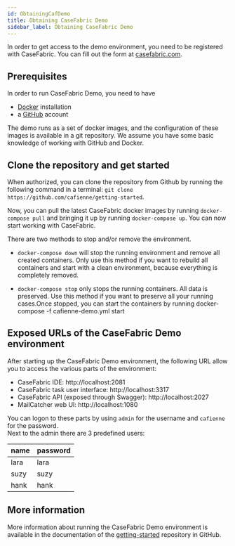 ```yaml
---
id: ObtainingCafDemo
title: Obtaining CaseFabric Demo
sidebar_label: Obtaining CaseFabric Demo
---
```


In order to get access to the demo environment, you need to be registered with CaseFabric. You can fill out the form at [casefabric.com](https://casefabric.com). 

## Prerequisites
In order to run CaseFabric Demo, you need to have
- [Docker](https://www.docker.com/) installation
- a [GitHub](https://github.com/join) account

The demo runs as a set of docker images, and the configuration of these images is available in a git repository.
We assume you have some basic knowledge of working with GitHub and Docker.


## Clone the repository and get started
When authorized, you can clone the repository from Github by running the following command in a terminal: `git clone https://github.com/cafienne/getting-started`.

Now, you can pull the latest CaseFabric docker images by running `docker-compose pull` and bringing it up by running  `docker-compose up`. You can now start working with CaseFabric.

There are  two methods to stop and/or remove the environment.  

* `docker-compose down`   will stop the running environment and remove all created containers. Only use this method if you want to rebuild all containers and start with a clean environment, because everything is completely removed.

* `docker-compose stop`   only stops the running containers. All data is preserved. Use this method if you want to preserve all your running cases.Once stopped, you can start the containers by running docker-compose -f cafienne-demo.yml start 

## Exposed URLs of the CaseFabric Demo environment
After starting up the CaseFabric Demo environment, the following URL allow you to access the various parts of the environment:

* CaseFabric IDE: http://localhost:2081
* CaseFabric task user interface: http://localhost:3317
* CaseFabric API (exposed through Swagger): http://localhost:2027
* MailCatcher web UI: http://localhost:1080

You can logon to these parts by using `admin` for the username and `cafienne` for the password.
<br/>Next to the admin there are 3 predefined users:

| name | password |
| ---- | -------- |
| lara | lara |
| suzy | suzy |
| hank | hank |


## More information
More information about running the CaseFabric Demo environment is available in the documentation of the [getting-started](https://github.com/cafienne/getting-started) repository in GitHub.
